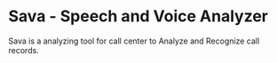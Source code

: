 # Sava - Speech and Voice Analyzer

Sava is a analyzing tool for call center to Analyze and Recognize call records.
